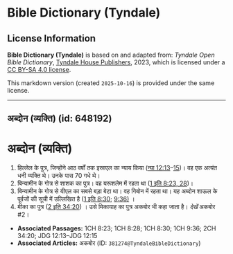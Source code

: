 # Bible Dictionary (Tyndale)

## License Information

**Bible Dictionary (Tyndale)** is based on and adapted from: _Tyndale Open Bible Dictionary_, [Tyndale House Publishers](https://tyndaleopenresources.com/), 2023, which is licensed under a [CC BY-SA 4.0 license](https://creativecommons.org/licenses/by-sa/4.0/legalcode.en).

This markdown version (created `2025-10-16`) is provided under the same license.



--------------------------------

## अब्दोन (व्यक्ति) (id: 648192)

अब्दोन (व्यक्ति)
================

1. हिल्लेल के पुत्र, जिन्होंने आठ वर्षों तक इस्राएल का न्याय किया ([न्या 12:13](https://ref.ly/Judg12:13-Judg12:15)–[15](https://ref.ly/Judg12:13-Judg12:15))। वह एक अत्यंत धनी व्यक्ति थे। उनके पास 70 गधे थे।
2. बिन्यामीन के गोत्र से शाशक का पुत्र। वह यरूशलेम में रहता था ([1 इति 8:23, 28](https://ref.ly/1Chr8:23,1Chr8:28))।
3. बिन्यामीन के गोत्र से यीएल का सबसे बड़ा बेटा था। वह गिबोन में रहता था। यह अब्दोन शाऊल के पूर्वजों की सूची में उल्लिखित है ([1 इति 8:30](https://ref.ly/1Chr8:30); [9:36\)](https://ref.ly/1Chr9:36) ।
4. मीका का पुत्र ([2 इति 34:20](https://ref.ly/2Chr34:20)) । उसे मिकायाह का पुत्र अकबोर भी कहा जाता है। *देखें* अकबोर \#2।

* **Associated Passages:** 1CH 8:23; 1CH 8:28; 1CH 8:30; 1CH 9:36; 2CH 34:20; JDG 12:13–JDG 12:15
* **Associated Articles:** अकबोर (ID: `381274@TyndaleBibleDictionary`)

